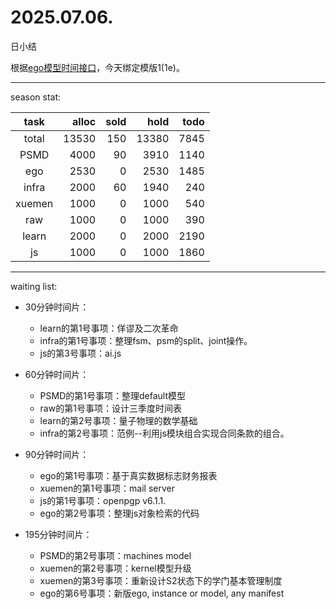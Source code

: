 # 2025.07.06.
日小结

<a id="top"></a>
根据[ego模型时间接口](https://gitee.com/hyg/blog/blob/master/timeflow.md)，今天绑定模版1(1e)。

<a id="index"></a>

---
season stat:

| task | alloc | sold | hold | todo |
| :---: | ---: | ---: | ---: | ---: |
| total | 13530 | 150 | 13380 | 7845 |
| PSMD | 4000 | 90 | 3910 | 1140 |
| ego | 2530 | 0 | 2530 | 1485 |
| infra | 2000 | 60 | 1940 | 240 |
| xuemen | 1000 | 0 | 1000 | 540 |
| raw | 1000 | 0 | 1000 | 390 |
| learn | 2000 | 0 | 2000 | 2190 |
| js | 1000 | 0 | 1000 | 1860 |

---
waiting list:


- 30分钟时间片：
  - learn的第1号事项：佯谬及二次革命
  - infra的第1号事项：整理fsm、psm的split、joint操作。
  - js的第3号事项：ai.js

- 60分钟时间片：
  - PSMD的第1号事项：整理default模型
  - raw的第1号事项：设计三季度时间表
  - learn的第2号事项：量子物理的数学基础
  - infra的第2号事项：范例--利用js模块组合实现合同条款的组合。

- 90分钟时间片：
  - ego的第1号事项：基于真实数据标志财务报表
  - xuemen的第1号事项：mail server
  - js的第1号事项：openpgp v6.1.1.
  - ego的第2号事项：整理js对象检索的代码

- 195分钟时间片：
  - PSMD的第2号事项：machines model
  - xuemen的第2号事项：kernel模型升级
  - xuemen的第3号事项：重新设计S2状态下的学门基本管理制度
  - ego的第6号事项：新版ego, instance or model, any manifest
